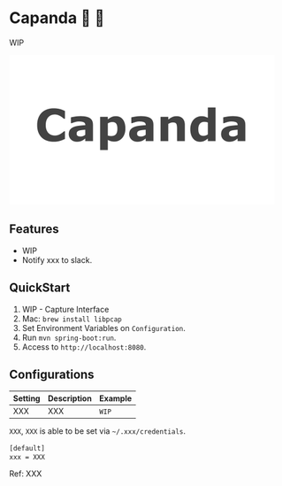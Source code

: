 # Capanda :tophat: :panda_face:

WIP

![](docs/images/Capanda.png)

## Features
- WIP 
- Notify xxx to slack.

## QuickStart

1. WIP - Capture Interface
1. Mac: `brew install libpcap`
1. Set Environment Variables on `Configuration`.
1. Run `mvn spring-boot:run`.
1. Access to `http://localhost:8080`.

## Configurations

| Setting               | Description                         | Example                                     |
| --------------------- | ----------------------------------- | ------------------------------------------- |
| XXX                   | XXX                                 | `WIP`                                       |

`XXX`, `XXX` is able to be set via `~/.xxx/credentials`.

```
[default]
xxx = XXX
```

Ref: XXX

